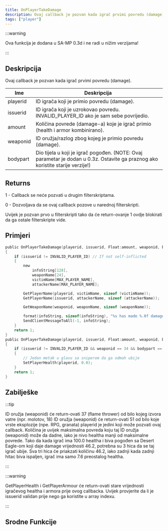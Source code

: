 ```yaml
---
title: OnPlayerTakeDamage
description: Ovaj callback je pozvan kada igrač prvimi povredu (damage).
tags: ["player"]
---
```


:::warning

Ova funkcija je dodana u SA-MP 0.3d i ne radi u nižim verzijama!

:::

## Deskripcija

Ovaj callback je pozvan kada igrač prvimi povredu (damage).

| Ime      | Deskripcija                                                                                                                    |
| -------- | ------------------------------------------------------------------------------------------------------------------------------ |
| playerid | ID igrača koji je primio povredu (damage).                                                                                     |
| issuerid | ID igrača koji je uzrokovao povredu. INVALID_PLAYER_ID ako je sam sebe povrijedio.                                             |
| amount   | Količina povrede (damage-a) koje je igrač primio (health i armor kombinirano).                                                 |
| weaponid | ID oružja/razlog zbog kojeg je primio povredu (damage).                                                                        |
| bodypart | Dio tijela u koji je igrač pogođen. (NOTE: Ovaj parametar je dodan u 0.3z. Ostavite ga praznog ako koristite starije verzije!) |

## Returns

1 - Callback se neće pozvati u drugim filterskriptama.

0 - Dozvoljava da se ovaj callback pozove u narednoj filterskripti.

Uvijek je pozvan prvo u filterskripti tako da će return-ovanje 1 ovdje blokirati da ga ostale filterskripte vide.

## Primjeri

```c
public OnPlayerTakeDamage(playerid, issuerid, Float:amount, weaponid, bodypart)
{
    if (issuerid != INVALID_PLAYER_ID) // If not self-inflicted
    {
        new
            infoString[128],
            weaponName[24],
            victimName[MAX_PLAYER_NAME],
            attackerName[MAX_PLAYER_NAME];

        GetPlayerName(playerid, victimName, sizeof (victimName));
        GetPlayerName(issuerid, attackerName, sizeof (attackerName));

        GetWeaponName(weaponid, weaponName, sizeof (weaponName));

        format(infoString, sizeof(infoString), "%s has made %.0f damage to %s, weapon: %s, bodypart: %d", attackerName, amount, victimName, weaponName, bodypart);
        SendClientMessageToAll(-1, infoString);
    }
    return 1;
}
public OnPlayerTakeDamage(playerid, issuerid, Float:amount, weaponid, bodypart)
{
    if (issuerid != INVALID_PLAYER_ID && weaponid == 34 && bodypart == 9)
    {
        // Jedan metak u glavu sa sniperom da ga odmah ubije
        SetPlayerHealth(playerid, 0.0);
    }
    return 1;
}
```

## Zabilješke

:::tip

ID oružja (weaponid) će return-ovati 37 (flame thrower) od bilo kojeg izvora vatre (npr. molotov, 18) ID oružja (weaponid) će return-ovati 51 od bilo koje vrste eksplozije (npe. RPG, granata) playerid je jedini koji može pozvati ovaj callback. Količina je uvijek maksimalna povreda koju taj ID oružja (weaponid) može da dadne, iako je nivo healtha manji od maksimalne povrede. Tako da kada igrač ima 100.0 healtha i biva pogođen sa Desert Eagle-om koji daje damage vrijednosti 46.2, potrebna su 3 hica da se taj igrač ubije. Sva tri hica će priakzati količinu 46.2, iako zadnji kada zadnji hitac biva ispaljen, igrač ima samo 7.6 preostalog healtha.

:::

:::warning

GetPlayerHealth i GetPlayerArmour će return-ovati stare vrijednosti igračevog healtha i armora prije ovog callbacka. Uvijek provjerite da li je issuerid validan prije nego ga koristite u array indexu.

:::

## Srodne Funkcije
